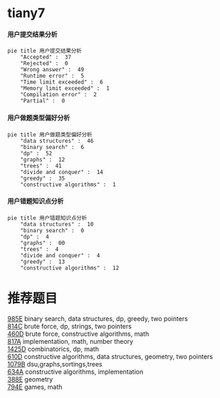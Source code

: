 # tiany7

<!-- tabs:start -->



#### **用户提交结果分析**

```mermaid
pie title 用户提交结果分析
    "Accepted" :  37
    "Rejected" :  0
    "Wrong answer" :  49
    "Runtime error" :  5
    "Time limit exceeded" :  6
    "Memory limit exceeded" :  1
    "Compilation error" :  2
    "Partial" :  0
```

#### **用户做题类型偏好分析**

```mermaid
pie title 用户做题类型偏好分析
    "data structures" :  46
    "binary search" :  6
    "dp" :  52
    "graphs" :  12
    "trees" :  41
    "divide and conquer" :  14
    "greedy" :  35
    "constructive algorithms" :  1
```
#### **用户错题知识点分析**

```mermaid
pie title 用户错题知识点分析
    "data structures" :  10
    "binary search" :  0
    "dp" :  4
    "graphs" :  00
    "trees" :  4
    "divide and conquer" :  4
    "greedy" :  13
    "constructive algorithms" :  12
```



<!-- tabs:end -->
# 推荐题目
[985E](https://codeforces.com/contest/985/problem/E)		binary search,
                        data structures,
                        dp,
                        greedy,
                        two pointers		  
[814C](https://codeforces.com/contest/814/problem/C)		brute force,
                        dp,
                        strings,
                        two pointers		  
[460D](https://codeforces.com/contest/460/problem/D)		brute force,
                        constructive algorithms,
                        math		  
[817A](https://codeforces.com/contest/817/problem/A)		implementation,
                        math,
                        number theory		  
[1425D](https://codeforces.com/contest/1425/problem/D)		combinatorics,
                        dp,
                        math		  
[610D](https://codeforces.com/contest/610/problem/D)		constructive algorithms,
                        data structures,
                        geometry,
                        two pointers		  
[1079B](https://codeforces.com/contest/1079/problem/B)		dsu,graphs,sortings,trees		  
[634A](https://codeforces.com/contest/634/problem/A)		constructive algorithms,
                        implementation		  
[388E](https://codeforces.com/contest/388/problem/E)		geometry		  
[794E](https://codeforces.com/contest/794/problem/E)		games,
                        math		  
